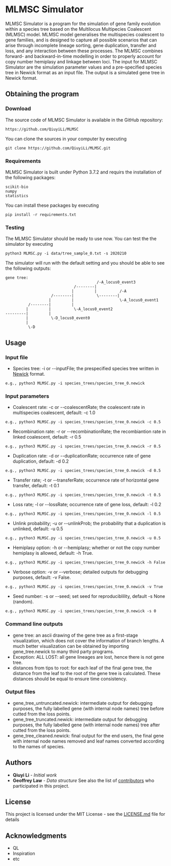 # MLMSC Simulator

MLMSC Simulator is a program for the simulation of gene family evolution within a species tree based on the Multilocus Multipecies Coalescent (MLMSC) model. MLMSC model generalises the multispecies coalescent to gene families, and is designed to capture all possible scenarios that can arise through incomplete lineage sorting, gene duplication, transfer and loss, and any interaction between these processes. The MLMSC combines forward- and backward-in-time modelling in order to properly account for copy number hemiplasy and linkage between loci. 
The input for MLMSC Simulator are the simulation parameter values and a pre-specified species tree in Newick format as an input file. The output is a simulated gene tree in Newick format.

## Obtaining the program

### Download

The source code of MLMSC Simulator is available in the GitHub repository: 
```
https://github.com/QiuyiLi/MLMSC
```
You can clone the sources in your computer by executing 
```
git clone https://github.com/QiuyiLi/MLMSC.git
```

### Requirements
MLMSC Simulator is built under Python 3.7.2 and requirs the installation of the following packages: 
```
scikit-bio
numpy
statistics
```
You can install these packages by executing 
```
pip install -r requirements.txt
```
### Testing

The MLMSC Simulator should be ready to use now. You can test the the simulator by executing
```
python3 MLMSC.py -i data/tree_sample_0.txt -s 2020210
```
The simulator will run with the default setting and you should be able to see the following outputs:
```
gene tree:
                                        /-A_locus0_event3
                              /--------|
                             |         |          /-A
                    /--------|          \--------|
                   |         |                    \-A_locus0_event1
          /--------|         |
         |         |          \-A_locus0_event2
---------|         |
         |          \-D_locus0_event0
         |
          \-D
```

##  Usage

### Input file
* Species tree: -i or --inputFile; the prespecified species tree written in [Newick](https://en.wikipedia.org/wiki/Newick_format) format.
```
e.g., python3 MLMSC.py -i species_trees/species_tree_0.newick
```

### Input parameters

* Coalescent rate: -c or --coalescentRate; the coalescent rate in multispecies coalescent, default: -c 1.0
```
e.g., python3 MLMSC.py -i species_trees/species_tree_0.newick -c 0.5
```
  
* Recombination rate: -r or --recombinationRate; the recombiantion rate in linked coalescent, default: -r 0.5
```
e.g., python3 MLMSC.py -i species_trees/species_tree_0.newick -r 0.5
```
  
* Duplication rate: -d or --duplicationRate; occurrence rate of gene duplication, default: -d 0.2
```
e.g., python3 MLMSC.py -i species_trees/species_tree_0.newick -d 0.5
```
  
* Transfer rate; -t or --transferRate; occurrence rate of horizontal gene transfer, default: -t 0.1
```
e.g., python3 MLMSC.py -i species_trees/species_tree_0.newick -t 0.5
```
  
* Loss rate; -l or --lossRate; occurrence rate of gene loss, default: -l 0.2
```
e.g., python3 MLMSC.py -i species_trees/species_tree_0.newick -l 0.5
```
  
* Unlink probability; -u or --unlinkProb; the probability that a duplication is unlinked, default: -u 0.5
```
e.g., python3 MLMSC.py -i species_trees/species_tree_0.newick -u 0.5 
```
  
* Hemiplasy option: -h or --hemiplasy; whether or not the copy number hemiplasy is allowed, default: -h True.
```
e.g., python3 MLMSC.py -i species_trees/species_tree_0.newick -h False
```
  
* Verbose option: -v or --verbose; detailed outputs for debugging purposes, default: -v False.
```
e.g., python3 MLMSC.py -i species_trees/species_tree_0.newick -v True
```

* Seed number: -s or --seed; set seed for reproduciblility, default -s None (random).
```
e.g., python3 MLMSC.py -i species_trees/species_tree_0.newick -s 0
```


### Command line outputs
* gene tree: an ascii drawing of the gene tree as a first-stage visualization, which does not cover the information of branch lengths. A much better visualization can be obtained by importing gene_tree.newick to many third party programs.
* Exception: ALL LOST: all gene lineages are lost, hence there is not gene tree.
* distances from tips to root: for each leaf of the final gene tree, the distance from the leaf to the root of the gene tree is calculated. These distances should be equal to ensure time consistency.
  
### Output files
* gene_tree_untruncated.newick: intermediate output for debugging purposes, the fully labelled gene (with internal node names) tree before cutted from the loss points.
* gene_tree_truncated.newick: intermediate output for debugging purposes, the fully labelled gene (with internal node names) tree after cutted from the loss points.
* gene_tree_cleaned.newick: final output for the end users, the final gene with internal node names removed and leaf names converted according to the names of species.

## Authors

* **Qiuyi Li** - *Initial work*
* **Geoffrey Law** - *Data structure*
See also the list of [contributors](https://github.com/QiuyiLi/MLMSC/graphs/contributors) who participated in this project.

## License

This project is licensed under the MIT License - see the [LICENSE.md](LICENSE.md) file for details

## Acknowledgments

* QL 
* Inspiration
* etc
